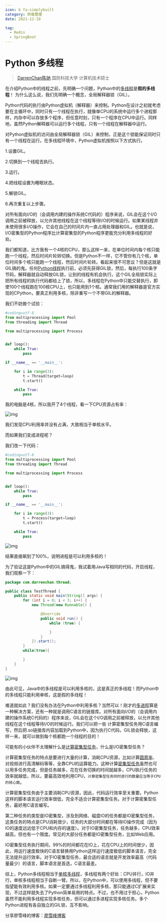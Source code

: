 ```yaml
---
icon: b fa-simplybuilt
category: 转载整理
date: 2021-12-10

tag:
  - Redis
  - SpringBoot
---
```


# Python 多线程

> [DarrenChan陈驰](https://www.zhihu.com/people/chen-chi-40-92) 国防科技大学 计算机技术硕士

在介绍Python中的线程之前，先明确一个问题，Python中的[多线程](https://www.zhihu.com/search?q=多线程&search_source=Entity&hybrid_search_source=Entity&hybrid_search_extra={"sourceType"%3A"answer"%2C"sourceId"%3A269526476})是**假的多线程**！ 为什么这么说，我们先明确一个概念，全局解释器锁（GIL）。

Python代码的执行由Python虚拟机（解释器）来控制。Python在设计之初就考虑要在主循环中，同时只有一个线程在执行，就像单CPU的系统中运行多个进程那样，内存中可以存放多个程序，但任意时刻，只有一个程序在CPU中运行。同样地，虽然Python解释器可以运行多个线程，只有一个线程在解释器中运行。

对Python虚拟机的访问由全局解释器锁（GIL）来控制，正是这个锁能保证同时只有一个线程在运行。在多线程环境中，Python虚拟机按照以下方式执行。

1.设置GIL。

2.切换到一个线程去执行。

3.运行。

4.把线程设置为睡眠状态。

5.解锁GIL。

6.再次重复以上步骤。

对所有面向I/O的（会调用内建的操作系统C代码的）程序来说，GIL会在这个I/O调用之前被释放，以允许其他线程在这个线程等待I/O的时候运行。如果某线程并未使用很多I/O操作，它会在自己的时间片内一直占用处理器和GIL。也就是说，I/O密集型的Python程序比计算密集型的Python程序更能充分利用多线程的好处。

我们都知道，比方我有一个4核的CPU，那么这样一来，在单位时间内每个核只能跑一个线程，然后时间片轮转切换。但是Python不一样，它不管你有几个核，单位时间多个核只能跑一个线程，然后时间片轮转。看起来很不可思议？但是这就是GIL搞的鬼。任何[Python线程](https://www.zhihu.com/search?q=Python线程&search_source=Entity&hybrid_search_source=Entity&hybrid_search_extra={"sourceType"%3A"answer"%2C"sourceId"%3A269526476})执行前，必须先获得GIL锁，然后，每执行100条字节码，解释器就自动释放GIL锁，让别的线程有机会执行。这个GIL全局锁实际上把所有线程的执行代码都给上了锁，所以，多线程在Python中只能交替执行，即使100个线程跑在100核CPU上，也只能用到1个核。通常我们用的解释器是官方实现的CPython，要真正利用多核，除非重写一个不带GIL的解释器。

我们不妨做个试验：

```python
#coding=utf-8
from multiprocessing import Pool
from threading import Thread

from multiprocessing import Process


def loop():
    while True:
        pass

if __name__ == '__main__':

    for i in range(3):
        t = Thread(target=loop)
        t.start()

    while True:
        pass
```

我的电脑是4核，所以我开了4个线程，看一下CPU资源占有率：

![img](https://gitee.com/yzketx/image-markdown/raw/master/img/202111302220235.jpeg)

我们发现CPU利用率并没有占满，大致相当于单核水平。

而如果我们变成进程呢？

我们改一下代码：

```python
#coding=utf-8
from multiprocessing import Pool
from threading import Thread

from multiprocessing import Process


def loop():
    while True:
        pass

if __name__ == '__main__':

    for i in range(3):
        t = Process(target=loop)
        t.start()

    while True:
        pass
```

![img](https://gitee.com/yzketx/image-markdown/raw/master/img/202111302220169.jpeg)

结果直接飙到了100%，说明进程是可以利用多核的！

为了验证这是Python中的GIL搞得鬼，我试着用Java写相同的代码，开启线程，我们观察一下：

```java
package com.darrenchan.thread;

public class TestThread {
    public static void main(String[] args) {
        for (int i = 0; i < 3; i++) {
            new Thread(new Runnable() {

                @Override
                public void run() {
                    while (true) {

                    }
                }
            }).start();
        }
        while(true){

        }
    }
}
```



![img](https://gitee.com/yzketx/image-markdown/raw/master/img/202111302220346.jpeg)

由此可见，Java中的多线程是可以利用多核的，这是真正的多线程！而Python中的多线程只能利用单核，这是假的多线程！

难道就如此？我们没有办法在Python中利用多核？当然可以！刚才的[多进程](https://www.zhihu.com/search?q=多进程&search_source=Entity&hybrid_search_source=Entity&hybrid_search_extra={"sourceType"%3A"answer"%2C"sourceId"%3A269526476})算是一种解决方案，还有一种就是调用C语言的链接库。对所有面向I/O的（会调用内建的操作系统C代码的）程序来说，GIL会在这个I/O调用之前被释放，以允许其他线程在这个线程等待I/O的时候运行。我们可以把一些 计算密集型任务用C语言编写，然后把.so链接库内容加载到Python中，因为执行C代码，GIL锁会释放，这样一来，就可以做到每个核都跑一个线程的目的！

可能有的小伙伴不太理解什么是[计算密集型任务](https://www.zhihu.com/search?q=计算密集型任务&search_source=Entity&hybrid_search_source=Entity&hybrid_search_extra={"sourceType"%3A"answer"%2C"sourceId"%3A269526476})，什么是I/O密集型任务？

计算密集型任务的特点是要进行大量的计算，消耗CPU资源，比如计算[圆周率](https://www.zhihu.com/search?q=圆周率&search_source=Entity&hybrid_search_source=Entity&hybrid_search_extra={"sourceType"%3A"answer"%2C"sourceId"%3A269526476})、对视频进行高清解码等等，全靠CPU的运算能力。这种计算[密集型任务](https://www.zhihu.com/search?q=密集型任务&search_source=Entity&hybrid_search_source=Entity&hybrid_search_extra={"sourceType"%3A"answer"%2C"sourceId"%3A269526476})虽然也可以用多任务完成，但是任务越多，花在任务切换的时间就越多，CPU执行任务的效率就越低，所以，要最高效地利用CPU，`计算密集型任务同时进行的数量应当等于CPU的核心数`。

计算密集型任务由于主要消耗CPU资源，因此，代码运行效率至关重要。Python这样的脚本语言运行效率很低，完全不适合计算密集型任务。对于计算密集型任务，最好用C语言编写。

第二种任务的类型是IO密集型，涉及到网络、磁盘IO的任务都是IO密集型任务，这类任务的特点是CPU消耗很少，任务的大部分时间都在等待IO操作完成（因为IO的速度远远低于CPU和内存的速度）。对于IO密集型任务，任务越多，CPU效率越高，但也有一个限度。常见的大部分任务都是IO密集型任务，比如Web应用。

IO密集型任务执行期间，99%的时间都花在IO上，花在CPU上的时间很少，因此，用运行速度极快的C语言替换用Python这样运行速度极低的脚本语言，完全无法提升运行效率。对于IO密集型任务，最合适的语言就是开发效率最高（代码量最少）的语言，脚本语言是首选，C语言最差。

综上，Python多线程相当于[单核多线程](https://www.zhihu.com/search?q=单核多线程&search_source=Entity&hybrid_search_source=Entity&hybrid_search_extra={"sourceType"%3A"answer"%2C"sourceId"%3A269526476})，多线程有两个好处：CPU并行，IO并行，单核多线程相当于自断一臂。所以，在Python中，可以使用多线程，但不要指望能有效利用多核。如果一定要通过多线程利用多核，那只能通过C扩展来实现，不过这样就失去了Python简单易用的特点。不过，也不用过于担心，Python虽然不能利用多线程实现多核任务，但可以通过多进程实现多核任务。多个Python进程有各自独立的GIL锁，互不影响。

分享廖雪峰的博客：[廖雪峰博客](https://www.liaoxuefeng.com/wiki/001374738125095c955c1e6d8bb493182103fac9270762a000/001386832360548a6491f20c62d427287739fcfa5d5be1f000)